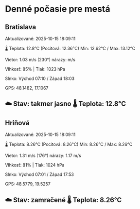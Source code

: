 ﻿# Denné počasie pre mestá

## Bratislava
Aktualizované: 2025-10-15 18:09:11

🌡️ Teplota: 12.8°C 
(Pocitová: 12.36°C)
Min: 12.62°C / Max: 13.12°C

Vietor: 1.03 m/s    (230°) 
nárazy:  m/s

Vlhkosť: 85% | Tlak: 1023 hPa

Slnko: Východ 07:10 / Západ 18:03

GPS: 48.1482, 17.1067

☁️ Stav: takmer jasno        🌡️ Teplota: 12.8°C
---

## Hriňová
Aktualizované: 2025-10-15 18:09:11

🌡️ Teplota: 8.26°C 
(Pocitová: 8.26°C)
Min: 8.26°C / Max: 8.26°C

Vietor: 1.31 m/s (176°)
nárazy: 1.17 m/s

Vlhkosť: 81% | Tlak: 1024 hPa

Slnko: Východ 07:01 / Západ 17:53

GPS: 48.5779, 19.5257

☁️ Stav: zamračené        🌡️ Teplota: 8.26°C
---
